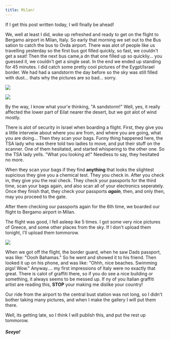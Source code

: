 ```yaml
---
title: Milan!
---
```

If I get this post written today, I will finally be ahead!

We, well at least I did, woke up refreshed and ready to get on the flight to Bergamo airport in Milan, Italy. So early that morning we set out to the Bus sation to catch the bus to Ovda airport. There was alot of people like us travelling yesterday so the first bus got filled quickly, so fast, we couldn't get a seat! Then the next bus came,a dn that one filled up so quickliy... you guessed it, we couldn't get a single seat. In the end we ended up standing for 45 minutes. I did catch some pretty cool pictures of the Eygpt/Israel border. We had had a sandstorm the day before so the sky was still  filled with dust...  thats why the pictures are so bad... sorry. 

![](/post/travel/border.jpg)

![](/post/travel/border2.jpg)

By the way, I know what your'e thinking, "A sandstorm!" Well, yes, it really affected the lower part of Eilat nearer the desert, but we got alot of wind mostly.

There is alot of security in Israel when boarding a flight. First, they give you a little interveiw about where you are from, and where you are going, what you are doing... Then they scan your bags. Funny thing happened here, the TSA lady who was there told two ladies to move, and put their stuff on the scanner. One of them hesitated, and started whispering to the other one. So the TSA lady yells. "What you looking at!" Needless to say, they hesitated no more. 

When they scan your bags if they find **anything** that looks the slightest supicious they give you a chemical test. They you check in. After you check in, they give you the real check.  They check your passports for the third time, scan your bags again, and also scan all of your electronics seperately. Once they finish that, they check your passports ***again***, then, and only then, may you proceed to the gate.

After them checking our passports again for the 6th time, we boarded our flight to Bergamo airport in Milan.
 
The flight was good, I fell asleep ike 5 times. I got some very nice pictures of Greece, and some other places from the sky. If I don't upload them tonight, I'll upload them tommorow.

![](/post/travel/ryanairoveritaly.JPG)

When we got off the flight, the border guard, when he saw Dads passport, was like: "Oooh Bahamas." So he went and showed it to  his friend. Then looked it up on his phone, and was like: "Ohhh, nice beaches. Swimming pigs! Wow." Anyway.... my first impressions of Italy were no exactly that great. There is calot of graffiti there, so if you do see a nice building or something, it always seems to be messed up. If ny of you Italian graffiti artist are reading this, **STOP** your making me dislike your country!

Our ride from the airport to the central bust station was not long, so I didn't bother taking many pictures, and when I make the gallery I will put them there.

Well, its getting late, so I think I will publish this, and put the rest up tommorow.

##### Seeya!